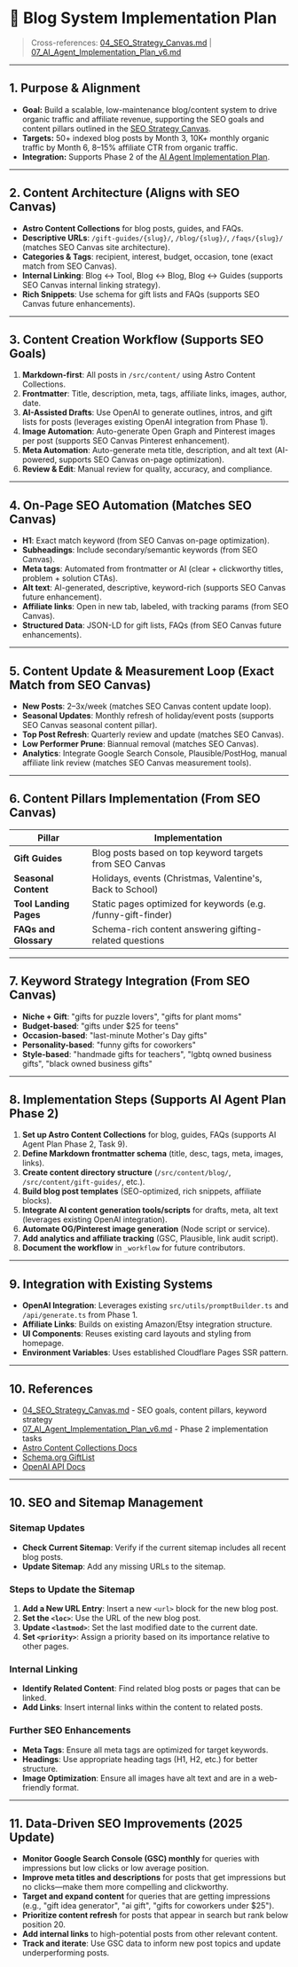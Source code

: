 # 📝 Blog System Implementation Plan

> Cross-references: [04_SEO_Strategy_Canvas.md](./04_SEO_Strategy_Canvas.md) | [07_AI_Agent_Implementation_Plan_v6.md](./07_AI_Agent_Implementation_Plan_v6.md)

---

## 1. Purpose & Alignment
- **Goal:** Build a scalable, low-maintenance blog/content system to drive organic traffic and affiliate revenue, supporting the SEO goals and content pillars outlined in the [SEO Strategy Canvas](./04_SEO_Strategy_Canvas.md).
- **Targets:** 50+ indexed blog posts by Month 3, 10K+ monthly organic traffic by Month 6, 8–15% affiliate CTR from organic traffic.
- **Integration:** Supports Phase 2 of the [AI Agent Implementation Plan](./07_AI_Agent_Implementation_Plan_v6.md#-phase-2--content--seo--in-progress---next-focus).

---

## 2. Content Architecture (Aligns with SEO Canvas)
- **Astro Content Collections** for blog posts, guides, and FAQs.
- **Descriptive URLs**: `/gift-guides/{slug}/`, `/blog/{slug}/`, `/faqs/{slug}/` (matches SEO Canvas site architecture).
- **Categories & Tags**: recipient, interest, budget, occasion, tone (exact match from SEO Canvas).
- **Internal Linking**: Blog ↔ Tool, Blog ↔ Blog, Blog ↔ Guides (supports SEO Canvas internal linking strategy).
- **Rich Snippets**: Use schema for gift lists and FAQs (supports SEO Canvas future enhancements).

---

## 3. Content Creation Workflow (Supports SEO Goals)
1. **Markdown-first**: All posts in `/src/content/` using Astro Content Collections.
2. **Frontmatter**: Title, description, meta, tags, affiliate links, images, author, date.
3. **AI-Assisted Drafts**: Use OpenAI to generate outlines, intros, and gift lists for posts (leverages existing OpenAI integration from Phase 1).
4. **Image Automation**: Auto-generate Open Graph and Pinterest images per post (supports SEO Canvas Pinterest enhancement).
5. **Meta Automation**: Auto-generate meta title, description, and alt text (AI-powered, supports SEO Canvas on-page optimization).
6. **Review & Edit**: Manual review for quality, accuracy, and compliance.

---

## 4. On-Page SEO Automation (Matches SEO Canvas)
- **H1**: Exact match keyword (from SEO Canvas on-page optimization).
- **Subheadings**: Include secondary/semantic keywords (from SEO Canvas).
- **Meta tags**: Automated from frontmatter or AI (clear + clickworthy titles, problem + solution CTAs).
- **Alt text**: AI-generated, descriptive, keyword-rich (supports SEO Canvas future enhancement).
- **Affiliate links**: Open in new tab, labeled, with tracking params (from SEO Canvas).
- **Structured Data**: JSON-LD for gift lists, FAQs (from SEO Canvas future enhancements).

---

## 5. Content Update & Measurement Loop (Exact Match from SEO Canvas)
- **New Posts**: 2–3x/week (matches SEO Canvas content update loop).
- **Seasonal Updates**: Monthly refresh of holiday/event posts (supports SEO Canvas seasonal content pillar).
- **Top Post Refresh**: Quarterly review and update (matches SEO Canvas).
- **Low Performer Prune**: Biannual removal (matches SEO Canvas).
- **Analytics**: Integrate Google Search Console, Plausible/PostHog, manual affiliate link review (matches SEO Canvas measurement tools).

---

## 6. Content Pillars Implementation (From SEO Canvas)
| Pillar | Implementation |
|--------|----------------|
| **Gift Guides** | Blog posts based on top keyword targets from SEO Canvas |
| **Seasonal Content** | Holidays, events (Christmas, Valentine's, Back to School) |
| **Tool Landing Pages** | Static pages optimized for keywords (e.g. /funny-gift-finder) |
| **FAQs and Glossary** | Schema-rich content answering gifting-related questions |

---

## 7. Keyword Strategy Integration (From SEO Canvas)
- **Niche + Gift**: "gifts for puzzle lovers", "gifts for plant moms"
- **Budget-based**: "gifts under $25 for teens"
- **Occasion-based**: "last-minute Mother's Day gifts"
- **Personality-based**: "funny gifts for coworkers"
- **Style-based**: "handmade gifts for teachers", "lgbtq owned business gifts", "black owned business gifts"

---

## 8. Implementation Steps (Supports AI Agent Plan Phase 2)
1. **Set up Astro Content Collections** for blog, guides, FAQs (supports AI Agent Plan Phase 2, Task 9).
2. **Define Markdown frontmatter schema** (title, desc, tags, meta, images, links).
3. **Create content directory structure** (`/src/content/blog/`, `/src/content/gift-guides/`, etc.).
4. **Build blog post templates** (SEO-optimized, rich snippets, affiliate blocks).
5. **Integrate AI content generation tools/scripts** for drafts, meta, alt text (leverages existing OpenAI integration).
6. **Automate OG/Pinterest image generation** (Node script or service).
7. **Add analytics and affiliate tracking** (GSC, Plausible, link audit script).
8. **Document the workflow** in `_workflow` for future contributors.

---

## 9. Integration with Existing Systems
- **OpenAI Integration**: Leverages existing `src/utils/promptBuilder.ts` and `/api/generate.ts` from Phase 1.
- **Affiliate Links**: Builds on existing Amazon/Etsy integration structure.
- **UI Components**: Reuses existing card layouts and styling from homepage.
- **Environment Variables**: Uses established Cloudflare Pages SSR pattern.

---

## 10. References
- [04_SEO_Strategy_Canvas.md](./04_SEO_Strategy_Canvas.md) - SEO goals, content pillars, keyword strategy
- [07_AI_Agent_Implementation_Plan_v6.md](./07_AI_Agent_Implementation_Plan_v6.md) - Phase 2 implementation tasks
- [Astro Content Collections Docs](https://docs.astro.build/en/guides/content-collections/)
- [Schema.org GiftList](https://schema.org/GiftList)
- [OpenAI API Docs](https://platform.openai.com/docs/)

---

## 10. SEO and Sitemap Management

### Sitemap Updates
- **Check Current Sitemap**: Verify if the current sitemap includes all recent blog posts.
- **Update Sitemap**: Add any missing URLs to the sitemap.

### Steps to Update the Sitemap
1. **Add a New URL Entry**: Insert a new `<url>` block for the new blog post.
2. **Set the `<loc>`**: Use the URL of the new blog post.
3. **Update `<lastmod>`**: Set the last modified date to the current date.
4. **Set `<priority>`**: Assign a priority based on its importance relative to other pages.

### Internal Linking
- **Identify Related Content**: Find related blog posts or pages that can be linked.
- **Add Links**: Insert internal links within the content to related posts.

### Further SEO Enhancements
- **Meta Tags**: Ensure all meta tags are optimized for target keywords.
- **Headings**: Use appropriate heading tags (H1, H2, etc.) for better structure.
- **Image Optimization**: Ensure all images have alt text and are in a web-friendly format.

---

## 11. Data-Driven SEO Improvements (2025 Update)

- **Monitor Google Search Console (GSC) monthly** for queries with impressions but low clicks or low average position.
- **Improve meta titles and descriptions** for posts that get impressions but no clicks—make them more compelling and clickworthy.
- **Target and expand content** for queries that are getting impressions (e.g., "gift idea generator", "ai gift", "gifts for coworkers under $25").
- **Prioritize content refresh** for posts that appear in search but rank below position 20.
- **Add internal links** to high-potential posts from other relevant content.
- **Track and iterate**: Use GSC data to inform new post topics and update underperforming posts.

<!--
This plan is designed to be actionable, modular, and easy to update as the project evolves. 
Each step references the SEO goals and best practices from the SEO Strategy Canvas and 
supports the implementation tasks outlined in the AI Agent Implementation Plan.
--> 